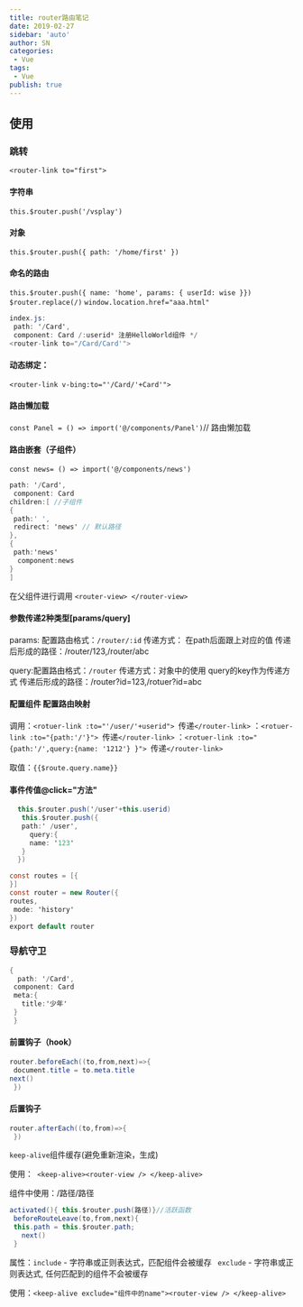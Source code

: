 ```yaml
---
title: router路由笔记
date: 2019-02-27
sidebar: 'auto'
author: SN
categories: 
 - Vue
tags:
 - Vue
publish: true
---
```


## 使用

### 跳转

`<router-link to="first">`

#### 字符串

 `this.$router.push('/vsplay')`

#### 对象

`this.$router.push({ path: '/home/first' })`

#### 命名的路由

`this.$router.push({ name: 'home', params: { userId: wise }})`
`$router.replace(/)`
`window.location.href="aaa.html"`


```csharp
index.js:
 path: '/Card',
 component: Card /:userid* 注册HelloWorld组件 */
<router-link to="/Card/Card'">
```

#### 动态绑定：
`<router-link v-bing:to="'/Card/'+Card'">`



#### 路由懒加载

`const Panel = () => import('@/components/Panel')`// 路由懒加载



#### 路由嵌套（子组件）

`const news= () => import('@/components/news')`

```csharp
path: '/Card',
 component: Card
children:[ //子组件
{
 path:' ',
 redirect: 'news' // 默认路径
},
{
 path:'news'
  component:news
}
]
```

在父组件进行调用
`<router-view> </router-view>`


#### 参数传递2种类型[params/query]


params: 配置路由格式：`/router/:id`
    传递方式： 在path后面跟上对应的值
    传递后形成的路径：/router/123,/router/abc

   query:配置路由格式：`/router`
    传递方式：对象中的使用 query的key作为传递方式
     传递后形成的路径：/router?id=123,/rotuer?id=abc


 #### 配置组件 配置路由映射

 调用：`<rotuer-link :to="'/user/'+userid"> `传递`</router-link>`
   ：`<rotuer-link :to="{path:'/'}"> `传递`</router-link>`
   ：`<rotuer-link :to="{path:'/',query:{name: '1212'} }"> `传递`</router-link>`

  取值：`{{$route.query.name}}`



 #### 事件传值@click="方法"

```csharp
  this.$router.push('/user'+this.userid)
   this.$router.push({
   path:' /user',
     query:{
     name: '123'
   }
  })

const routes = [{
}]
const router = new Router({
routes,
 mode: 'history'
})
export default router
```



### 导航守卫
```csharp
{
  path: '/Card',
 component: Card
 meta:{
   title:'少年'
 }
 }
```

#### 前置钩子（hook）

```csharp
router.beforeEach((to,from,next)=>{
 document.title = to.meta.title
next()
 })
```


#### 后置钩子

```csharp
router.afterEach((to,from)=>{
 })
```

`keep-alive`组件缓存(避免重新渲染，生成)



使用：` <keep-alive><router-view /> </keep-alive>`

组件中使用：/路径/路径

 ```csharp
 activated(){ this.$router.push(路径)}//活跃函数
  beforeRouteLeave(to,from,next){
  this.path = this.$router.path;
    next()
  }
```


属性：`include` - 字符串或正则表达式，匹配组件会被缓存
  ` exclude` - 字符串或正则表达式, 任何匹配到的组件不会被缓存

使用：`<keep-alive exclude="组件中的name"><router-view /> </keep-alive>`

